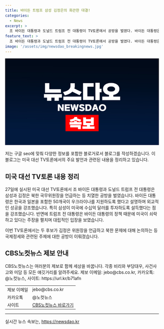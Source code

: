 ```yaml
---
title: 바이든 트럼프 삼성 김정은의 화끈한 대결!
categories:
  - News
excerpt: >
  조 바이든 대통령과 도널드 트럼프 전 대통령이 TV토론에서 공방을 벌였다. 바이든 대통령은 외교 무대에서 나약하다는 트럼프 전 대통령의 지적에 무슨 말인지 모르겠다며 한국과 일본을 포함한 50개국이 우크라이나를 지원하도록 했다고 말했다. 또한, 현재의 미국 국력과 국가 신뢰를 강조하며, 트럼프가 보낸 러브레터를 받은 김정은과 푸틴 등을 언급했다. 트럼프 전 대통령은 바이든 대통령의 정책을 비판하며 3차 세계 대전이 가까워지고 있다고 주장했고, 중국, 북한, 러시아 등의 리더들이 바이든을 존경하거나 두렵지 않는다고 주장했다.
feature_text: >
  조 바이든 대통령과 도널드 트럼프 전 대통령이 TV토론에서 공방을 벌였다. 바이든 대통령은 외교 무대에서 나약하다는 트럼프 전 대통령의 지적에 무슨 말인지 모르겠다며 한국과 일본을 포함한 50개국이 우크라이나를 지원하도록 했다고 말했다. 또한, 현재의 미국 국력과 국가 신뢰를 강조하며, 트럼프가 보낸 러브레터를 받은 김정은과 푸틴 등을 언급했다. 트럼프 전 대통령은 바이든 대통령의 정책을 비판하며 3차 세계 대전이 가까워지고 있다고 주장했고, 중국, 북한, 러시아 등의 리더들이 바이든을 존경하거나 두렵지 않는다고 주장했다.
image: '/assets/img/newsdao_breakingnews.jpg'
---
```


<p><img src="/assets/img/newsdao_breakingnews.jpg" alt="implanttips 속보" /></p>

<p>저는 구글 seo에 맞춰 다양한 정보를 포함한 블로거로서 블로그를 작성하겠습니다. 이 블로그는 미국 대선 TV토론에서의 주요 발언과 관련된 내용을 정리하고 있습니다.</p>

<h2 data-ke-size="size26">미국 대선 TV토론 내용 정리</h2>

<p data-ke-size="size16">27일에 실시된 미국 대선 TV토론에서 조 바이든 대통령과 도널드 트럼프 전 대통령은 삼성과 김정은 북한 국무위원장을 언급하는 등 치열한 공방을 벌였습니다. 바이든 대통령은 한국과 일본을 포함한 50개국이 우크라이나를 지원하도록 했다고 설명하며 외교적인 성공을 강조했습니다. 특히 삼성이 미국에 수십억 달러를 투자하도록 설득했다는 점을 강조했습니다. 반면에 트럼프 전 대통령은 바이든 대통령의 정책 때문에 미국이 쇠락하고 있다는 주장을 펼치며 대립적인 입장을 보였습니다.</p>

<p data-ke-size="size16">이번 TV토론에서는 두 후보가 김정은 위원장을 언급하고 북한 문제에 대해 논의하는 등 국제정세와 관련된 주제에 대한 공방이 이뤄졌습니다.</p>

<h2 data-ke-size="size26">CBS노컷뉴스 제보 안내</h2>

<p data-ke-size="size16">CBS노컷뉴스는 여러분의 제보로 함께 세상을 바꿉니다. 각종 비리와 부당대우, 사건사고와 미담 등 모든 얘깃거리를 알려주세요. 제보 이메일: jebo@cbs.co.kr, 카카오톡: @노컷뉴스, 사이트: https://url.kr/b71afn</p>

<table>
   <tr>
      <td>제보 이메일</td>
      <td>jebo@cbs.co.kr</td>
   </tr>
   <tr>
      <td>카카오톡</td>
      <td>@노컷뉴스</td>
   </tr>
   <tr>
      <td>사이트</td>
      <td><a href="https://url.kr/b71afn">CBS노컷뉴스 바로가기</a></td>
   </tr>
</table>

<hr>
실시간 뉴스 속보는, <a href="https://newsdao.kr" rel="dofollow">https://newsdao.kr</a>


